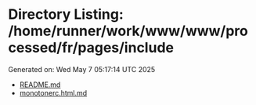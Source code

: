# Directory Listing: /home/runner/work/www/www/processed/fr/pages/include
Generated on: Wed May  7 05:17:14 UTC 2025

- [README.md](README.md)
- [monotonerc.html.md](monotonerc.html.md)
